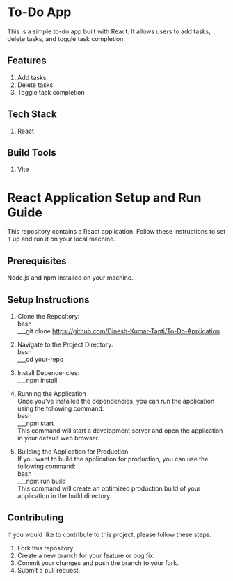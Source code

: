 # To-Do App
This is a simple to-do app built with React. It allows users to add tasks, delete tasks, and toggle task completion.
 
## Features
1. Add tasks
2. Delete tasks
3. Toggle task completion

## Tech Stack
1. React

## Build Tools
1. Vite

# React Application Setup and Run Guide
This repository contains a React application. Follow these instructions to set it up and run it on your local machine.

## Prerequisites
Node.js and npm installed on your machine.

## Setup Instructions

1. Clone the Repository: <br/>
bash <br/>
___git clone https://github.com/Dinesh-Kumar-Tanti/To-Do-Application

2. Navigate to the Project Directory:<br/>
bash<br/>
___cd your-repo

3. Install Dependencies:<br/>
___npm install

4. Running the Application<br/>
Once you've installed the dependencies, you can run the application using the following command:<br/>
bash<br/>
___npm start<br/>
This command will start a development server and open the application in your default web browser.

5. Building the Application for Production<br/>
If you want to build the application for production, you can use the following command:<br/>
bash<br/>
___npm run build<br/>
This command will create an optimized production build of your application in the build directory.

## Contributing
If you would like to contribute to this project, please follow these steps:

1. Fork this repository.
2. Create a new branch for your feature or bug fix.
3. Commit your changes and push the branch to your fork.
4. Submit a pull request.

